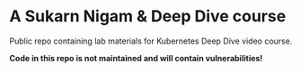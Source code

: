 # A Sukarn Nigam & Deep Dive course

Public repo containing lab materials for Kubernetes Deep Dive video course.

**Code in this repo is not maintained and will contain vulnerabilities!**